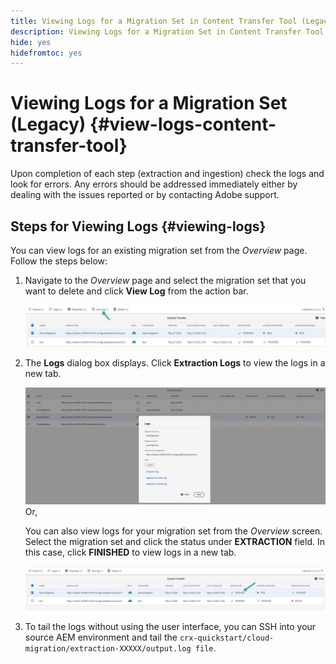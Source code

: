 ```yaml
---
title: Viewing Logs for a Migration Set in Content Transfer Tool (Legacy)
description: Viewing Logs for a Migration Set in Content Transfer Tool
hide: yes
hidefromtoc: yes
---
```

# Viewing Logs for a Migration Set (Legacy) {#view-logs-content-transfer-tool}

Upon completion of each step (extraction and ingestion) check the logs and look for errors.  Any errors should be addressed immediately either by dealing with the issues reported or by contacting Adobe support.

## Steps for Viewing Logs {#viewing-logs}

You can view logs for an existing migration set from the *Overview* page.
Follow the steps below:

1. Navigate to the *Overview* page and select the migration set that you want to delete and click **View Log** from the action bar.

   ![image](/help/journey-migration/content-transfer-tool/assets/view-log1.png)

1. The **Logs** dialog box displays. Click **Extraction Logs** to view the logs in a new tab.

   ![image](/help/journey-migration/content-transfer-tool/assets/view-log2.png)
Or,

   You can also view logs for your migration set from the *Overview* screen. Select the migration set and click the status under **EXTRACTION** field. In this case, click  **FINISHED** to view logs in a new tab.

   ![image](/help/journey-migration/content-transfer-tool/assets/view-log3.png)

1. To tail the logs without using the user interface, you can SSH into your source AEM environment and tail the `crx-quickstart/cloud-migration/extraction-XXXXX/output.log file`.
